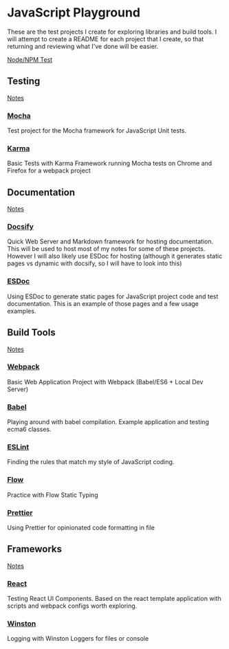 # JavaScript Playground

These are the test projects I create for exploring libraries and build tools. I will attempt to create a README for each project that I create, so that returning and reviewing what I've done will be easier.

[Node/NPM Test](/play/test.npm/)


## Testing
[Notes](/NOTES/test.md)

### [Mocha](/play/test.mocha/)
  Test project for the Mocha framework for JavaScript Unit tests.

### [Karma](/play/test.karma/)
  Basic Tests with Karma Framework running Mocha tests on Chrome and Firefox for a webpack project

## Documentation
[Notes](/NOTES/doc.md)

### [Docsify](/play/test.docsify/docs/)
 Quick Web Server and Markdown framework for hosting documentation. This will be used to host most of my notes for some of these projects. However I will also likely use ESDoc for hosting (although it generates static pages vs dynamic with docsify, so I will have to look into this)

### [ESDoc](/play/test.esdoc/)
  Using ESDoc to generate static pages for JavaScript project code and test documentation. This is an example of those pages and a few usage examples.



## Build Tools
[Notes](/NOTES/build.md)

### [Webpack](/play/test.webpack/)
  Basic Web Application Project with Webpack (Babel/ES6 + Local Dev Server)

### [Babel](/play/test.babel/)
 Playing around with babel compilation. Example application and testing ecma6 classes.

### [ESLint](/play/test.eslint/)
 Finding the rules that match my style of JavaScript coding.

### [Flow](/play/test.flow/)
  Practice with Flow Static Typing

### [Prettier](/play/test.prettier/)
  Using Prettier for opinionated code formatting in file



## Frameworks
[Notes](/NOTES/framework.md)

### [React](/play/test.react/)
  Testing React UI Components. Based on the react template application with scripts and webpack configs worth exploring.

### [Winston](/play/test.winston/)
  Logging with Winston Loggers for files or console
